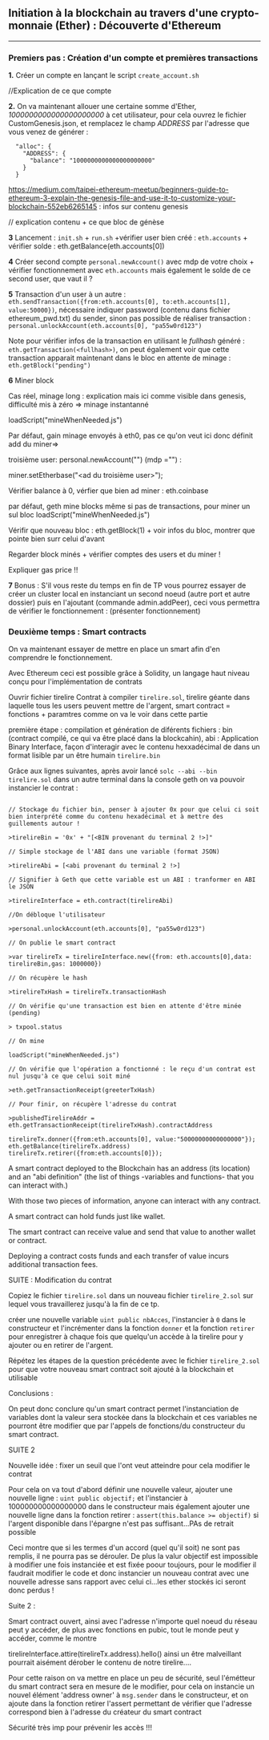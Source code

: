 ## Initiation à la blockchain au travers d'une crypto-monnaie (Ether) : Découverte d'Ethereum
-------------

### Premiers pas : Création d'un compte et premières transactions

**1.** Créer un compte en lançant le script `create_account.sh`

//Explication de ce que compte

**2.** On va maintenant allouer une certaine somme d'Ether, *1000000000000000000000* à cet utilisateur, pour cela ouvrez le fichier CustomGenesis.json, et remplacez le champ *ADDRESS* par l'adresse que vous venez de générer :

```console
  "alloc": {
    "ADDRESS": {
      "balance": "1000000000000000000000"
    }
  }
```

https://medium.com/taipei-ethereum-meetup/beginners-guide-to-ethereum-3-explain-the-genesis-file-and-use-it-to-customize-your-blockchain-552eb6265145 : infos sur contenu genesis

// explication contenu + ce que bloc de génèse

**3** Lancement : `init.sh` + `run.sh` +vérifier user bien créé : `eth.accounts` + vérifier solde : eth.getBalance(eth.accounts[0])

**4** Créer second compte `personal.newAccount()` avec mdp  de votre choix + vérifier fonctionnement avec `eth.accounts` mais également le solde de ce second user, que vaut il ?

**5** Transaction d'un user à un autre : `eth.sendTransaction({from:eth.accounts[0], to:eth.accounts[1], value:50000})`, nécessaire indiquer password (contenu dans fichier ethereum_pwd.txt)  du sender, sinon pas possible de réaliser transaction : `personal.unlockAccount(eth.accounts[0], "pa55w0rd123")`

Note pour vérifier infos de la transaction en utilisant le *fullhash* généré : ` eth.getTransaction(<fullhash>)`, on peut également voir que cette transaction apparait maintenant dans le bloc en attente de minage : `eth.getBlock("pending")`

**6** Miner block

Cas réel, minage long : explication mais ici comme visible dans genesis, difficulté mis à zéro => minage instantanné


loadScript("mineWhenNeeded.js")

Par défaut, gain minage envoyés à eth0, pas ce qu'on veut ici donc définit add du miner=>

troisième user: personal.newAccount("") (mdp ="") :  

miner.setEtherbase("<ad du troisième user>");

Vérifier balance à 0, vérfier que bien ad miner : eth.coinbase

par défaut, geth mine blocks même si pas de transactions, pour miner un sul bloc loadScript("mineWhenNeeded.js")

Vérifir que nouveau bloc : eth.getBlock(1) + voir infos du bloc, montrer que pointe bien surr celui d'avant


Regarder block minés + vérifier comptes des users et du miner !

Expliquer gas price !!

**7** Bonus : S'il vous reste du temps en fin de TP vous pourrez essayer de créer un cluster local en instanciant un second noeud (autre port et autre dossier) puis en l'ajoutant (commande admin.addPeer), ceci vous permettra de vérifier le fonctionnement : (présenter fonctionnement)

### Deuxième temps : Smart contracts


On va maintenant essayer de mettre en place un smart afin d'en comprendre le fonctionnement.

Avec Ethereum ceci est possible grâce à Solidity, un langage haut niveau conçu pour l'implémentation de contrats

Ouvrir fichier tirelire
Contrat à compiler `tirelire.sol`, tirelire géante dans laquelle tous les users peuvent mettre de l'argent, smart contract = fonctions + paramtres comme on va le voir dans cette partie

première étape :  compilation et génération de diférents fichiers : bin (contract compilé, ce qui va être placé dans la blockcahin), abi : Application Binary Interface, façon d'interagir avec le contenu hexxadécimal de dans un format lisible par un être humain `tirelire.bin`

Grâce aux lignes suivantes, après avoir lancé `solc --abi --bin tirelire.sol` dans un autre terminal dans la console geth on va pouvoir instancier le contrat :

```console

// Stockage du fichier bin, penser à ajouter 0x pour que celui ci soit bien interprété comme du contenu hexadécimal et à mettre des guillements autour !

>tirelireBin = '0x' + "[<BIN provenant du terminal 2 !>]"

// Simple stockage de l'ABI dans une variable (format JSON)

>tirelireAbi = [<abi provenant du terminal 2 !>]

// Signifier à Geth que cette variable est un ABI : tranformer en ABI le JSON

>tirelireInterface = eth.contract(tirelireAbi)

//On débloque l'utilisateur

>personal.unlockAccount(eth.accounts[0], "pa55w0rd123")

// On publie le smart contract

>var tirelireTx = tirelireInterface.new({from: eth.accounts[0],data: tirelireBin,gas: 1000000})

// On récupère le hash

>tirelireTxHash = tirelireTx.transactionHash

// On vérifie qu'une transaction est bien en attente d'être minée (pending)

> txpool.status

// On mine

loadScript("mineWhenNeeded.js")

// On vérifie que l'opération a fonctionné : le reçu d'un contrat est nul jusqu'à ce que celui soit miné

>eth.getTransactionReceipt(greeterTxHash)

// Pour finir, on récupère l'adresse du contrat

>publishedTirelireAddr = eth.getTransactionReceipt(tirelireTxHash).contractAddress

```

```console
tirelireTx.donner({from:eth.accounts[0], value:"50000000000000000"});
eth.getBalance(tirelireTx.address)
tirelireTx.retirer({from:eth.accounts[0]});
```

A smart contract deployed to the Blockchain has an address (its location) and an "abi definition" (the list of things -variables and functions- that you can interact with.)

With those two pieces of information, anyone can interact with any contract.

A smart contract can hold funds just like wallet.

The smart contract can receive value and send that value to another wallet or contract.

Deploying a contract costs funds and each transfer of value incurs additional transaction fees.


SUITE : Modification du contrat

Copiez le fichier `tirelire.sol` dans un nouveau fichier `tirelire_2.sol` sur lequel vous travaillerez jusqu'à la fin de ce tp.

créer une nouvelle variable `uint public nbAcces`, l'instancier à `0` dans le constructeur et l'incrémenter dans la fonction `donner` et la fonction `retirer` pour enregistrer à chaque fois que quelqu'un accède à la tirelire pour y ajouter ou en retirer de l'argent.

Répétez les étapes de la question précédente avec le fichier `tirelire_2.sol` pour que votre nouveau smart contract soit ajouté à la blockchain et utilisable

Conclusions :

On peut donc conclure qu'un smart contract permet l'instanciation de variables dont la valeur sera stockée dans la blockchain et ces variables ne pourront être modifier que par l'appels de fonctions/du constructeur du smart contract.


SUITE 2


Nouvelle idée : fixer un seuil que l'ont veut atteindre pour cela modifier le contrat

Pour cela on va tout d'abord définir une nouvelle valeur,  ajouter une nouvelle ligne : `uint public objectif;` et l'instancier à 100000000000000000 dans le constructeur mais également ajouter une nouvelle ligne dans la fonction retirer : `assert(this.balance >= objectif)` si l'argent disponible dans l'épargne n'est pas suffisant...PAs de retrait possible

Ceci montre que si les termes d'un accord (quel qu'il soit) ne sont pas remplis, il ne pourra pas se dérouler. De plus la valur objectif est impossible à modifier une fois instanciée et est fixée poour toujours, pour le modifier il faudrait modifier le code et donc instancier un nouveau contrat avec une nouvelle adresse sans rapport avec celui ci...les ether stockés ici seront donc perdus !


Suite 2 :

Smart contract ouvert, ainsi avec l'adresse n'importe quel noeud du réseau peut y accéder, de plus avec fonctions en pubic, tout le monde peut y accéder, comme le montre

tirelireInterface.attire(tirelireTx.address).hello() ainsi un être malveillant pourrait aisément dérober le contenu de notre tirelire....

Pour cette raison on va mettre en place un peu de sécurité, seul l'émétteur du smart contract sera en mesure de le modifier, pour cela on instancie un nouvel élément 'address owner' à `msg.sender` dans le constructeur, et on ajoute dans la fonction retirer l'assert permettant de vérifier que l'adresse correspond bien à l'adresse du créateur du smart contract

Sécurité très imp pour prévenir les accès
!!!

